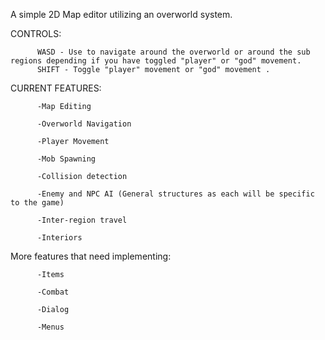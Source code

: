 A simple 2D Map editor utilizing an overworld system.

CONTROLS: 

          WASD - Use to navigate around the overworld or around the sub regions depending if you have toggled "player" or "god" movement. 
          SHIFT - Toggle "player" movement or "god" movement .

CURRENT FEATURES: 

          -Map Editing
          
          -Overworld Navigation
          
          -Player Movement
          
          -Mob Spawning
          
          -Collision detection
          
          -Enemy and NPC AI (General structures as each will be specific to the game)
          
          -Inter-region travel
          
          -Interiors
          
          
More features that need implementing:
          
          
          -Items
          
          -Combat
          
          -Dialog
          
          -Menus
   
          
      
          
